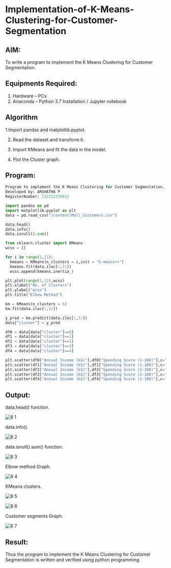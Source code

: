 # Implementation-of-K-Means-Clustering-for-Customer-Segmentation

## AIM:
To write a program to implement the K Means Clustering for Customer Segmentation.

## Equipments Required:
1. Hardware – PCs
2. Anaconda – Python 3.7 Installation / Jupyter notebook

## Algorithm
   1.Import pandas and matplotlib.pyplot.

2. Read the dataset and transform it.
 
3. Import KMeans and fit the data in the model.

4. Plot the Cluster graph.

## Program:
```py
Program to implement the K Means Clustering for Customer Segmentation.
Developed by: ARSHATHA P
RegisterNumber: 212222230012
```
```py
import pandas as pd
import matplotlib.pyplot as plt
data = pd.read_csv("/content/Mall_Customers.csv")

data.head()
data.info()
data.isnull().sum()

from sklearn.cluster import KMeans
wcss = []

for i in range(1,11):
  kmeans = KMeans(n_clusters = i,init = "k-means++")
  kmeans.fit(data.iloc[:,3:])
  wcss.append(kmeans.inertia_)

plt.plot(range(1,11),wcss)
plt.xlabel("No. of Clusters")
plt.ylabel("wcss")
plt.title("Elbow Method")

km = KMeans(n_clusters = 5)
km.fit(data.iloc[:,3:])

y_pred = km.predict(data.iloc[:,3:])
data["cluster"] = y_pred

df0 = data[data["cluster"]==0]
df1 = data[data["cluster"]==1]
df2 = data[data["cluster"]==2]
df3 = data[data["cluster"]==3]
df4 = data[data["cluster"]==4]

plt.scatter(df0["Annual Income (k$)"],df0["Spending Score (1-100)"],c="red",label="cluster0")
plt.scatter(df1["Annual Income (k$)"],df1["Spending Score (1-100)"],c="black",label="cluster1")
plt.scatter(df2["Annual Income (k$)"],df2["Spending Score (1-100)"],c="blue",label="cluster2")
plt.scatter(df3["Annual Income (k$)"],df3["Spending Score (1-100)"],c="olive",label="cluster3")
plt.scatter(df4["Annual Income (k$)"],df4["Spending Score (1-100)"],c="orange",label="cluster4")
```
## Output:
data.head() function.

![8 1](https://github.com/arshatha-palanivel/Implementation-of-K-Means-Clustering-for-Customer-Segmentation/assets/118682484/c76d439d-39ec-47b7-a097-24268892073d)

data.info().

![8 2](https://github.com/arshatha-palanivel/Implementation-of-K-Means-Clustering-for-Customer-Segmentation/assets/118682484/7b29f223-e32b-4af2-9543-93469a69cb64)

data.isnull().sum() function.

![8 3](https://github.com/arshatha-palanivel/Implementation-of-K-Means-Clustering-for-Customer-Segmentation/assets/118682484/b653b060-d0b5-4e5c-b697-7fcbb1fc7914)

Elbow method Graph.

![8 4](https://github.com/arshatha-palanivel/Implementation-of-K-Means-Clustering-for-Customer-Segmentation/assets/118682484/3f3dbff1-2f6c-4f9d-9017-f833887aeccf)

KMeans clusters.

![8 5](https://github.com/arshatha-palanivel/Implementation-of-K-Means-Clustering-for-Customer-Segmentation/assets/118682484/a7fd7b54-d1b6-4a68-b912-5c7257349b4f)

![8 6](https://github.com/arshatha-palanivel/Implementation-of-K-Means-Clustering-for-Customer-Segmentation/assets/118682484/a46e6b46-6e2c-4af8-8399-6b49742f9dc3)

Customer segments Graph.

![8 7](https://github.com/arshatha-palanivel/Implementation-of-K-Means-Clustering-for-Customer-Segmentation/assets/118682484/c2c91dd6-506d-4fc5-b75e-92e37828fc61)


## Result:
Thus the program to implement the K Means Clustering for Customer Segmentation is written and verified using python programming.
